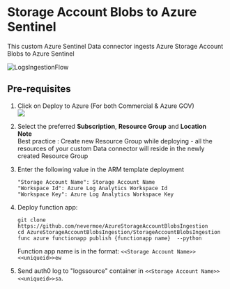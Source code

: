 # Storage Account Blobs to Azure Sentinel
This custom Azure Sentinel Data connector ingests Azure Storage Account Blobs to Azure Sentinel

![LogsIngestionFlow](./images/LogsIngestionFlow.PNG) 

## **Pre-requisites**

1. Click on Deploy to Azure (For both Commercial & Azure GOV)  
   <a href="https://portal.azure.com/#create/Microsoft.Template/uri/https%3A%2F%2Fraw.githubusercontent.com%2Fnevermoe%2FAzureStorageAccountBlobsIngestion%2Fmain%2Fazuredeploy.json" target="_blank">
    <img src="https://aka.ms/deploytoazurebutton"/>
	</a>
  

2. Select the preferred **Subscription**, **Resource Group** and **Location**  
   **Note**  
   Best practice : Create new Resource Group while deploying - all the resources of your custom Data connector will reside in the newly created Resource 
   Group
   
3. Enter the following value in the ARM template deployment
	```
	"Storage Account Name": Storage Account Name
	"Workspace Id": Azure Log Analytics Workspace Id​
	"Workspace Key": Azure Log Analytics Workspace Key
	```
4. Deploy function app:
	```
	git clone https://github.com/nevermoe/AzureStorageAccountBlobsIngestion
	cd AzureStorageAccountBlobsIngestion/StorageAccountBlobsIngestion
	func azure functionapp publish {functionapp name}  --python
	```
	Function app name is in the format: ```<<Storage Account Name>><<uniqueid>>ew```
5. Send auth0 log to "logssource" container in ```<<Storage Account Name>><<uniqueid>>sa```.

